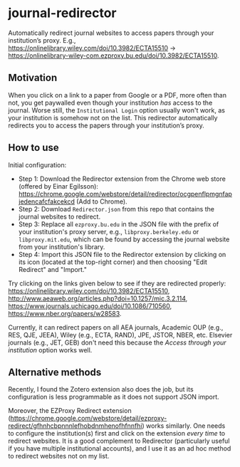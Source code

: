 # journal-redirector
Automatically redirect journal websites to access papers through your institution’s proxy. E.g., https://onlinelibrary.wiley.com/doi/10.3982/ECTA15510 → https://onlinelibrary-wiley-com.ezproxy.bu.edu/doi/10.3982/ECTA15510.

## Motivation
When you click on a link to a paper from Google or a PDF, more often than not, you get paywalled even though your institution *has* access to the journal. Worse still, the ``Institutional Login`` option usually won't work, as your institution is somehow not on the list. This redirector automatically redirects you to access the papers through your institution’s proxy. 

## How to use
Initial configuration:
- Step 1: Download the Redirector extension from the Chrome web store (offered by Einar Egilsson): https://chrome.google.com/webstore/detail/redirector/ocgpenflpmgnfapjedencafcfakcekcd (Add to Chrome).
- Step 2: Download ``Redirector.json`` from this repo that contains the journal websites to redirect.
- Step 3: Replace all ``ezproxy.bu.edu`` in the JSON file with the prefix of your institution's proxy server, e.g., ``libproxy.berkeley.edu`` or ``libproxy.mit.edu``, which can be found by accessing the journal website from your institution's library.
- Step 4: Import this JSON file to the Redirector extension by clicking on its icon (located at the top-right corner) and then choosing "Edit Redirect" and "Import."

Try clicking on the links given below to see if they are redirected properly:
https://onlinelibrary.wiley.com/doi/10.3982/ECTA15510, http://www.aeaweb.org/articles.php?doi=10.1257/mic.3.2.114, https://www.journals.uchicago.edu/doi/10.1086/710560, https://www.nber.org/papers/w28583. 

Currently, it can redirect papers on all AEA journals, Academic OUP (e.g., RES, QJE, JEEA), Wiley (e.g., ECTA, RAND), JPE, JSTOR, NBER, etc. Elsevier journals (e.g., JET, GEB) don't need this because the *Access through your institution* option works well.

## Alternative methods
Recently, I found the Zotero extension also does the job, but its configuration is less programmable as it does not support JSON import.

Moreover, the EZProxy Redirect extension (https://chrome.google.com/webstore/detail/ezproxy-redirect/gfhnhcbpnnnlefhobdnmhenofhfnnfhi) works similarly. One needs to configure the institution(s) first and click on the extension *every time* to redirect websites. It is a good complement to Redirector (particularly useful if you have multiple institutional accounts), and I use it as an ad hoc method to redirect websites not on my list. 